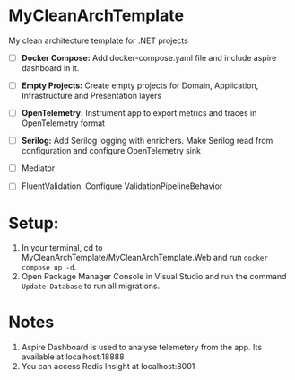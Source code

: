 # MyCleanArchTemplate
My clean architecture template for .NET projects

- [ ] <b>Docker Compose:</b> Add docker-compose.yaml file and include aspire dashboard in it.
- [ ] <b>Empty Projects:</b>
      Create empty projects for Domain, Application, Infrastructure and Presentation layers
- [ ] <b>OpenTelemetry:</b> Instrument app to export metrics and traces in OpenTelemetry format
- [ ] <b>Serilog:</b> Add Serilog logging with enrichers. Make Serilog read from configuration and configure OpenTelemetry sink
- [ ] Mediator
- [ ] FluentValidation. Configure ValidationPipelineBehavior


# Setup:

1. In your terminal, cd to MyCleanArchTemplate/MyCleanArchTemplate.Web and run `docker compose up -d`.
2. Open Package Manager Console in Visual Studio and run the command `Update-Database` to run all migrations.

# Notes

1. Aspire Dashboard is used to analyse telemetery from the app. Its available at localhost:18888
2. You can access Redis Insight at localhost:8001